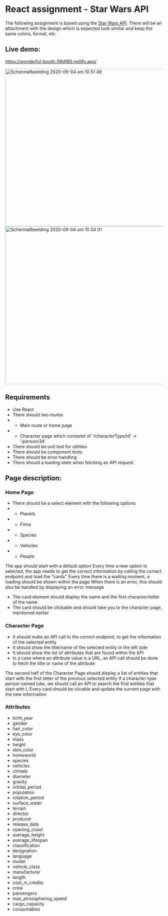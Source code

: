 # React assignment - Star Wars API


The following assignment is based using the [Star Wars API](https://swapi.dev/).
There will be an attachment with the design which is expected look similar and keep the same colors, format, etc.

## Live demo: 
https://wonderful-booth-59df80.netlify.app/



<img width="505" alt="Schermafbeelding 2020-09-04 om 10 51 49" src="https://user-images.githubusercontent.com/43657951/94433805-24906900-0199-11eb-98a6-f23e8ca01c40.png">
<img width="506" alt="Schermafbeelding 2020-09-04 om 10 54 01" src="https://user-images.githubusercontent.com/43657951/94433814-265a2c80-0199-11eb-8e86-00b50e7fedec.png">



## Requirements

- Use React
- There should two routes
- - Main route or home page
- - Character page which consistst of '/characterType/id' -> '/person/34'
- There should be unit test for utilities
- There should be component tests
- There should be error handling
- There should a loading state when fetching an API request

## Page description:

### Home Page

- There should be a select element with the following options 
- - Planets
- - Films
- - Species
- - Vehicles
- - People

The app should start with a default option
Every time a new option is selected, the app needs to get the correct information by
calling the correct endpoint and load the "cards"
Every time there is a waiting moment, a loading should be shown within the page
When there is an error, this should also be handled by displaying an error message

- The card element should display the name and the first character/letter of the name
- The card should be clickable and should take you to the character page, mentioned earlier

### Character Page

- It should make an API call to the correct endpoint, to get the information of the selected entity
- It should show the title/name of the selected entity in the left side
- It should show the list of attributes that are found within the API
- In a case where an attribute value is a URL, an API call should be done to fetch the title 
or name of the attribute

The second half of the Character Page should display a list of entities that start with the first letter
of the previous selected entity
If a character type person named luke, we should call an API to search the first entities that start with L
Every card should be clicable and update the current page with the new information

### Attributes

- birth_year
- gender
- hair_color
- eye_color
- mass
- height
- skin_color
- homeworld
- species
- vehicles
- climate
- diameter
- gravity
- orbital_period
- population
- rotation_period
- surface_water
- terrain
- director
- producer
- release_date
- opening_crawl
- average_height
- average_lifespan
- classification
- designation
- language
- model
- vehicle_class
- manufacturer
- length
- cost_in_credits
- crew
- passengers
- max_atmosphering_speed
- cargo_capacity
- consumables
